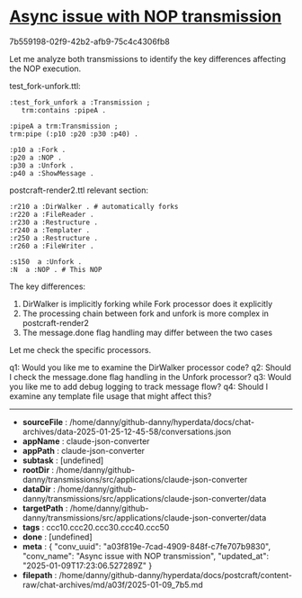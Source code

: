 # [Async issue with NOP transmission](https://claude.ai/chat/a03f819e-7cad-4909-848f-c7fe707b9830)

7b559198-02f9-42b2-afb9-75c4c4306fb8

 Let me analyze both transmissions to identify the key differences affecting the NOP execution.

test_fork-unfork.ttl:
```turtle
:test_fork_unfork a :Transmission ;
   trm:contains :pipeA .

:pipeA a trm:Transmission ;
trm:pipe (:p10 :p20 :p30 :p40) .

:p10 a :Fork .
:p20 a :NOP .
:p30 a :Unfork .
:p40 a :ShowMessage .
```

postcraft-render2.ttl relevant section:
```turtle
:r210 a :DirWalker . # automatically forks
:r220 a :FileReader . 
:r230 a :Restructure .
:r240 a :Templater .
:r250 a :Restructure .
:r260 a :FileWriter .

:s150  a :Unfork .
:N  a :NOP . # This NOP
```

The key differences:

1. DirWalker is implicitly forking while Fork processor does it explicitly
2. The processing chain between fork and unfork is more complex in postcraft-render2
3. The message.done flag handling may differ between the two cases

Let me check the specific processors.

q1: Would you like me to examine the DirWalker processor code?
q2: Should I check the message.done flag handling in the Unfork processor? 
q3: Would you like me to add debug logging to track message flow?
q4: Should I examine any template file usage that might affect this?

---

* **sourceFile** : /home/danny/github-danny/hyperdata/docs/chat-archives/data-2025-01-25-12-45-58/conversations.json
* **appName** : claude-json-converter
* **appPath** : claude-json-converter
* **subtask** : [undefined]
* **rootDir** : /home/danny/github-danny/transmissions/src/applications/claude-json-converter
* **dataDir** : /home/danny/github-danny/transmissions/src/applications/claude-json-converter/data
* **targetPath** : /home/danny/github-danny/transmissions/src/applications/claude-json-converter/data
* **tags** : ccc10.ccc20.ccc30.ccc40.ccc50
* **done** : [undefined]
* **meta** : {
  "conv_uuid": "a03f819e-7cad-4909-848f-c7fe707b9830",
  "conv_name": "Async issue with NOP transmission",
  "updated_at": "2025-01-09T17:23:06.527289Z"
}
* **filepath** : /home/danny/github-danny/hyperdata/docs/postcraft/content-raw/chat-archives/md/a03f/2025-01-09_7b5.md